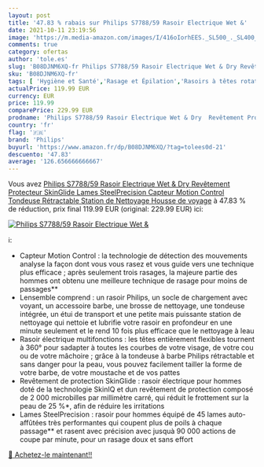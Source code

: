 ```yaml
---
layout: post
title: '47.83 % rabais sur Philips S7788/59 Rasoir Electrique Wet &'
date: 2021-10-11 23:19:56
image: 'https://m.media-amazon.com/images/I/416oIorhEES._SL500_._SL400_.jpg'
comments: true
category: ofertas
author: 'tole.es'
slug: 'B08DJNM6XQ-fr Philips S7788/59 Rasoir Electrique Wet & Dry Revêtement...'
sku: 'B08DJNM6XQ-fr'
tags: [ 'Hygiène et Santé','Rasage et Épilation','Rasoirs à têtes rotatives homme','Rasoirs électriques et accessoires','Rasoirs électriques homme','philips', ]
actualPrice: 119.99 EUR
currency: EUR
price: 119.99
comparePrice: 229.99 EUR
prodname: 'Philips S7788/59 Rasoir Electrique Wet & Dry  Revêtement Protecteur SkinGlide  Lames SteelPrecision  Capteur Motion Control  Tondeuse Rétractable  Station de Nettoyage  Housse de voyage'
country: 'fr'
flag: '🇫🇷'
brand: 'Philips'
buyurl: 'https://www.amazon.fr/dp/B08DJNM6XQ/?tag=tolees0d-21'
descuento: '47.83'
average: '126.656666666667'
---
```


Vous avez [Philips S7788/59 Rasoir Electrique Wet & Dry  Revêtement Protecteur SkinGlide  Lames SteelPrecision  Capteur Motion Control  Tondeuse Rétractable  Station de Nettoyage  Housse de voyage](https://www.amazon.fr/dp/B08DJNM6XQ/?tag=tolees0d-21)  à  47.83 % de réduction, prix final  119.99 EUR (original: 229.99 EUR) ici:

[![Philips S7788/59 Rasoir Electrique Wet &](https://m.media-amazon.com/images/I/416oIorhEES._SL500_._SL400_.jpg)](https://www.amazon.fr/dp/B08DJNM6XQ/?tag=tolees0d-21)

ℹ️:

- Capteur Motion Control : la technologie de détection des mouvements analyse la façon dont vous vous rasez et vous guide vers une technique plus efficace ; après seulement trois rasages, la majeure partie des hommes ont obtenu une meilleure technique de rasage pour moins de passages**
- Lensemble comprend : un rasoir Philips, un socle de chargement avec voyant, un accessoire barbe, une brosse de nettoyage, une tondeuse intégrée, un étui de transport et une petite mais puissante station de nettoyage qui nettoie et lubrifie votre rasoir en profondeur en une minute seulement et le rend 10 fois plus efficace que le nettoyage à leau
- Rasoir électrique multifonctions : les têtes entièrement flexibles tournent à 360° pour sadapter à toutes les courbes de votre visage, de votre cou ou de votre mâchoire ; grâce à la tondeuse à barbe Philips rétractable et sans danger pour la peau, vous pouvez facilement tailler la forme de votre barbe, de votre moustache et de vos pattes
- Revêtement de protection SkinGlide : rasoir électrique pour hommes doté de la technologie SkinIQ et dun revêtement de protection composé de 2 000 microbilles par millimètre carré, qui réduit le frottement sur la peau de 25 %*, afin de réduire les irritations
- Lames SteelPrecision : rasoir pour hommes équipé de 45 lames auto-affûtées très performantes qui coupent plus de poils à chaque passage** et rasent avec précision avec jusquà 90 000 actions de coupe par minute, pour un rasage doux et sans effort

[🛒 Achetez-le maintenant!!](https://www.amazon.fr/dp/B08DJNM6XQ/?tag=tolees0d-21)
